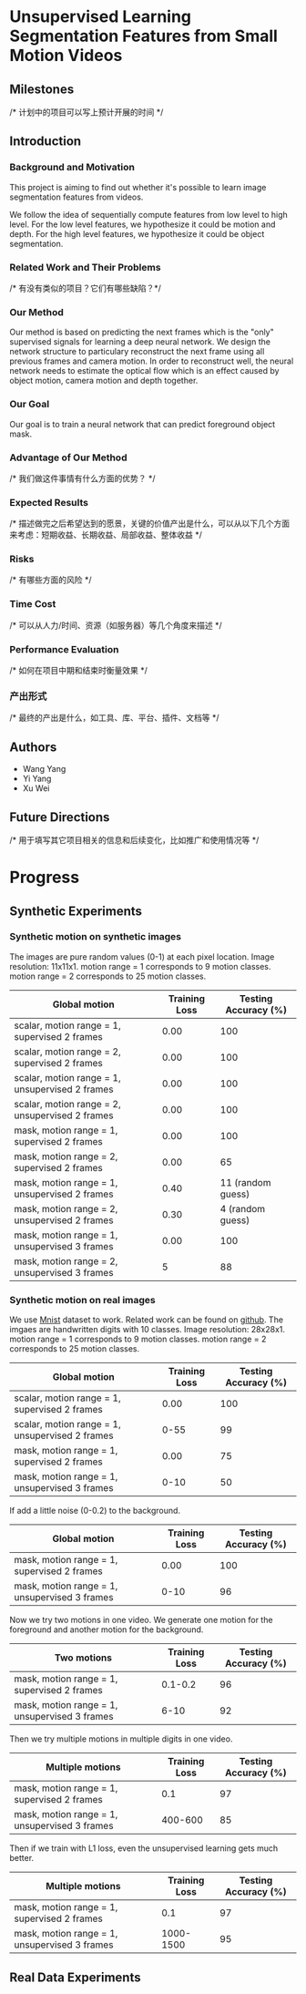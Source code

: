 
# Unsupervised Learning Segmentation Features from Small Motion Videos

## Milestones

/* 计划中的项目可以写上预计开展的时间 */

## Introduction

### Background and Motivation

This project is aiming to find out whether it's possible to learn image segmentation features from videos.

We follow the idea of sequentially compute features from low level to high level. 
For the low level features, we hypothesize it could be motion and depth.
For the high level features, we hypothesize it could be object segmentation.

### Related Work and Their Problems

/* 有没有类似的项目？它们有哪些缺陷？*/

### Our Method

Our method is based on predicting the next frames which is the "only" supervised signals for learning a deep neural network.
We design the network structure to particulary reconstruct the next frame using all previous frames and camera motion.
In order to reconstruct well, the neural network needs to estimate the optical flow which is an effect caused by object motion, camera motion and depth together.

### Our Goal

Our goal is to train a neural network that can predict foreground object mask.

### Advantage of Our Method

/* 我们做这件事情有什么方面的优势？ */

### Expected Results

/* 描述做完之后希望达到的愿景，关键的价值产出是什么，可以从以下几个方面来考虑：短期收益、长期收益、局部收益、整体收益 */

### Risks

/* 有哪些方面的风险 */

### Time Cost

/* 可以从人力/时间、资源（如服务器）等几个角度来描述 */

### Performance Evaluation

/* 如何在项目中期和结束时衡量效果 */

### 产出形式

/* 最终的产出是什么，如工具、库、平台、插件、文档等 */

## Authors
* Wang Yang
* Yi Yang
* Xu Wei 

## Future Directions

/* 用于填写其它项目相关的信息和后续变化，比如推广和使用情况等 */

# Progress

## Synthetic Experiments

### Synthetic motion on synthetic images
The images are pure random values (0-1) at each pixel location.
Image resolution: 11x11x1.
motion range = 1 corresponds to 9 motion classes.
motion range = 2 corresponds to 25 motion classes.

| Global motion | Training Loss | Testing Accuracy (%) |
| ------------- | ----------- | ----------- |
| scalar, motion range = 1, supervised 2 frames | 0.00 | 100 |
| scalar, motion range = 2, supervised 2 frames | 0.00 | 100 |
| scalar, motion range = 1, unsupervised 2 frames | 0.00 | 100 |
| scalar, motion range = 2, unsupervised 2 frames | 0.00 | 100 |
| mask, motion range = 1, supervised 2 frames | 0.00 | 100 |
| mask, motion range = 2, supervised 2 frames | 0.00 | 65 |
| mask, motion range = 1, unsupervised 2 frames | 0.40 | 11 (random guess) |
| mask, motion range = 2, unsupervised 2 frames | 0.30 | 4 (random guess) |
| mask, motion range = 1, unsupervised 3 frames | 0.00 | 100 |
| mask, motion range = 2, unsupervised 3 frames | 5 | 88 |

### Synthetic motion on real images
We use [Mnist](http://www.cs.toronto.edu/~emansim/datasets/mnist.h5) dataset to work.
Related work can be found on [github](https://github.com/emansim/unsupervised-videos).
The imgaes are handwritten digits with 10 classes.
Image resolution: 28x28x1.
motion range = 1 corresponds to 9 motion classes.
motion range = 2 corresponds to 25 motion classes.

| Global motion | Training Loss | Testing Accuracy (%) |
| ------------- | ----------- | ----------- |
| scalar, motion range = 1, supervised 2 frames | 0.00 | 100 |
| scalar, motion range = 1, unsupervised 2 frames | 0-55 | 99 |
| mask, motion range = 1, supervised 2 frames | 0.00 | 75 |
| mask, motion range = 1, unsupervised 3 frames | 0-10 | 50 |

If add a little noise (0-0.2) to the background.

| Global motion | Training Loss | Testing Accuracy (%) |
| ------------- | ----------- | ----------- |
| mask, motion range = 1, supervised 2 frames | 0.00 | 100 |
| mask, motion range = 1, unsupervised 3 frames | 0-10 | 96 |

Now we try two motions in one video.
We generate one motion for the foreground and another motion for the background.

| Two motions | Training Loss | Testing Accuracy (%) |
| ------------- | ----------- | ----------- |
| mask, motion range = 1, supervised 2 frames | 0.1-0.2 | 96 |
| mask, motion range = 1, unsupervised 3 frames | 6-10 | 92 |

Then we try multiple motions in multiple digits in one video.

| Multiple motions | Training Loss | Testing Accuracy (%) |
| ------------- | ----------- | ----------- |
| mask, motion range = 1, supervised 2 frames | 0.1 | 97 |
| mask, motion range = 1, unsupervised 3 frames | 400-600 | 85 |

Then if we train with L1 loss, even the unsupervised learning gets much better.

| Multiple motions | Training Loss | Testing Accuracy (%) |
| ------------- | ----------- | ----------- |
| mask, motion range = 1, supervised 2 frames | 0.1 | 97 |
| mask, motion range = 1, unsupervised 3 frames | 1000-1500 | 95 |


## Real Data Experiments
